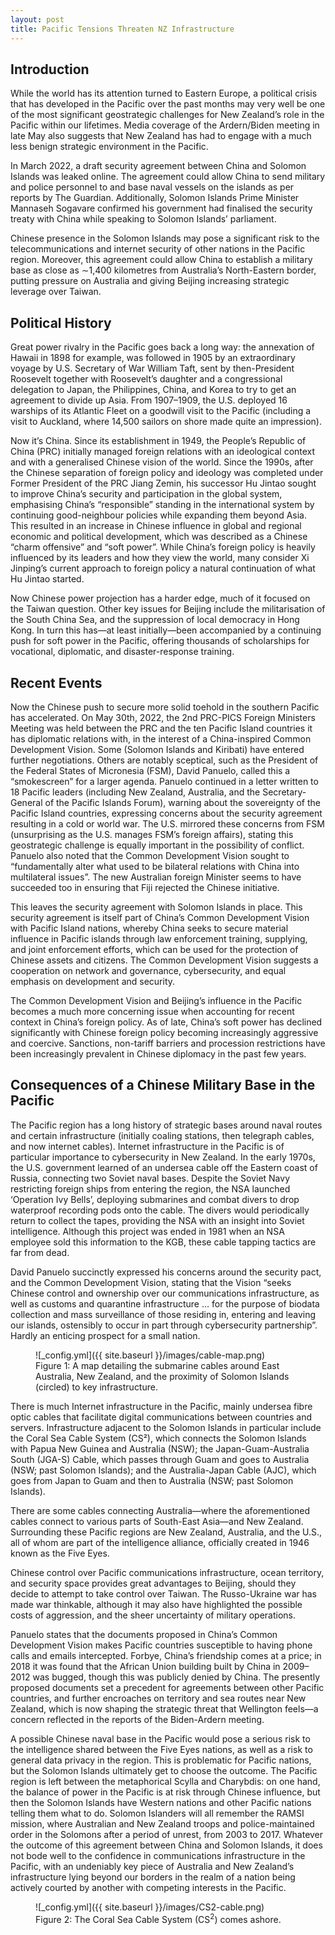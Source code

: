 ```yaml
---
layout: post
title: Pacific Tensions Threaten NZ Infrastructure
---
```


## Introduction

 While the world has its attention turned to Eastern Europe, a political crisis that has developed in the Pacific over the past months may very well be one of the most significant geostrategic challenges for New Zealand’s role in the Pacific within our lifetimes. Media coverage of the Ardern/Biden meeting in late May also suggests that New Zealand has had to engage with a much less benign strategic environment in the Pacific.

In March 2022, a draft security agreement between China and Solomon Islands was leaked online. The agreement could allow China to send military and police personnel to and base naval vessels on the islands as per reports by The Guardian. Additionally, Solomon Islands Prime Minister Mannaseh Sogavare confirmed his government had finalised the security treaty with China while speaking to Solomon Islands’ parliament.

Chinese presence in the Solomon Islands may pose a significant risk to the telecommunications and internet security of other nations in the Pacific region. Moreover, this agreement could allow China to establish a military base as close as &sim;1,400 kilometres from Australia’s North-Eastern border, putting pressure on Australia and giving Beijing increasing strategic leverage over Taiwan.

## Political History

 Great power rivalry in the Pacific goes back a long way: the annexation of Hawaii in 1898 for example, was followed in 1905 by an extraordinary voyage by U.S. Secretary of War William Taft, sent by then-President Roosevelt together with Roosevelt’s daughter and a congressional delegation to Japan, the Philippines, China, and Korea to try to get an agreement to divide up Asia. From 1907–1909, the U.S. deployed 16 warships of its Atlantic Fleet on a goodwill visit to the Pacific (including a visit to Auckland, where 14,500 sailors on shore made quite an impression).

Now it’s China. Since its establishment in 1949, the People’s Republic of China (PRC) initially managed foreign relations with an ideological context and with a generalised Chinese vision of the world. Since the 1990s, after the Chinese separation of foreign policy and ideology was completed under Former President of the PRC Jiang Zemin, his successor Hu Jintao sought to improve China’s security and participation in the global system, emphasising China’s “responsible” standing in the international system by continuing good-neighbour policies while expanding them beyond Asia. This resulted in an increase in Chinese influence in global and regional economic and political development, which was described as a Chinese “charm offensive” and “soft power”. While China’s foreign policy is heavily influenced by its leaders and how they view the world, many consider Xi Jinping’s current approach to foreign policy a natural continuation of what Hu Jintao started.

Now Chinese power projection has a harder edge, much of it focused on the Taiwan question. Other key issues for Beijing include the militarisation of the South China Sea, and the suppression of local democracy in Hong Kong. In turn this has—at least initially—been accompanied by a continuing push for soft power in the Pacific, offering thousands of scholarships for vocational, diplomatic, and disaster-response training.

## Recent Events

 Now the Chinese push to secure more solid toehold in the southern Pacific has accelerated. On May 30th, 2022, the 2nd PRC-PICS Foreign Ministers Meeting was held between the PRC and the ten Pacific Island countries it has diplomatic relations with, in the interest of a China-inspired Common Development Vision. Some (Solomon Islands and Kiribati) have entered further negotiations. Others are notably sceptical, such as the President of the Federal States of Micronesia (FSM), David Panuelo, called this a “smokescreen” for a larger agenda. Panuelo continued in a letter written to 18 Pacific leaders (including New Zealand, Australia, and the Secretary-General of the Pacific Islands Forum), warning about the sovereignty of the Pacific Island countries, expressing concerns about the security agreement resulting in a cold or world war. The U.S. mirrored these concerns from FSM (unsurprising as the U.S. manages FSM’s foreign affairs), stating this geostrategic challenge is equally important in the possibility of conflict. Panuelo also noted that the Common Development Vision sought to “fundamentally alter what used to be bilateral relations with China into multilateral issues”. The new Australian foreign Minister seems to have succeeded too in ensuring that Fiji rejected the Chinese initiative.

This leaves the security agreement with Solomon Islands in place. This security agreement is itself part of China’s Common Development Vision with Pacific Island nations, whereby China seeks to secure material influence in Pacific islands through law enforcement training, supplying, and joint enforcement efforts, which can be used for the protection of Chinese assets and citizens. The Common Development Vision suggests a cooperation on network and governance, cybersecurity, and equal emphasis on development and security.

The Common Development Vision and Beijing’s influence in the Pacific becomes a much more concerning issue when accounting for recent context in China’s foreign policy. As of late, China’s soft power has declined significantly with Chinese foreign policy becoming increasingly aggressive and coercive. Sanctions, non-tariff barriers and procession restrictions have been increasingly prevalent in Chinese diplomacy in the past few years.

## Consequences of a Chinese Military Base in the Pacific

 The Pacific region has a long history of strategic bases around naval routes and certain infrastructure (initially coaling stations, then telegraph cables, and now internet cables). Internet infrastructure in the Pacific is of particular importance to cybersecurity in New Zealand. In the early 1970s, the U.S. government learned of an undersea cable off the Eastern coast of Russia, connecting two Soviet naval bases. Despite the Soviet Navy restricting foreign ships from entering the region, the NSA launched ‘Operation Ivy Bells’, deploying submarines and combat divers to drop waterproof recording pods onto the cable. The divers would periodically return to collect the tapes, providing the NSA with an insight into Soviet intelligence. Although this project was ended in 1981 when an NSA employee sold this information to the KGB, these cable tapping tactics are far from dead.

David Panuelo succinctly expressed his concerns around the security pact, and the Common Development Vision, stating that the Vision “seeks Chinese control and ownership over our communications infrastructure, as well as customs and quarantine infrastructure … for the purpose of biodata collection and mass surveillance of those residing in, entering and leaving our islands, ostensibly to occur in part through cybersecurity partnership”. Hardly an enticing prospect for a small nation.

<figure>
	![_config.yml]({{ site.baseurl }}/images/cable-map.png)
	<figcaption>
		Figure 1: A map detailing the submarine cables around East Australia, New Zealand, and the proximity of Solomon Islands (circled) to key infrastructure.
	</figcaption>
</figure>

 There is much Internet infrastructure in the Pacific, mainly undersea fibre optic cables that facilitate digital communications between countries and servers. Infrastructure adjacent to the Solomon Islands in particular include the Coral Sea Cable System (CS²), which connects the Solomon Islands with Papua New Guinea and Australia (NSW); the Japan-Guam-Australia South (JGA-S) Cable, which passes through Guam and goes to Australia (NSW; past Solomon Islands); and the Australia-Japan Cable (AJC), which goes from Japan to Guam and then to Australia (NSW; past Solomon Islands).

There are some cables connecting Australia—where the aforementioned cables connect to various parts of South-East Asia—and New Zealand. Surrounding these Pacific regions are New Zealand, Australia, and the U.S., all of whom are part of the intelligence alliance, officially created in 1946 known as the Five Eyes.

 Chinese control over Pacific communications infrastructure, ocean territory, and security space provides great advantages to Beijing, should they decide to attempt to take control over Taiwan. The Russo-Ukraine war has made war thinkable, although it may also have highlighted the possible costs of aggression, and the sheer uncertainty of military operations.

Panuelo states that the documents proposed in China’s Common Development Vision makes Pacific countries susceptible to having phone calls and emails intercepted. Forbye, China’s friendship comes at a price; in 2018 it was found that the African Union building built by China in 2009–2012 was bugged, though this was publicly denied by China. The presently proposed documents set a precedent for agreements between other Pacific countries, and further encroaches on territory and sea routes near New Zealand, which is now shaping the strategic threat that Wellington feels—a concern reflected in the reports of the Biden-Ardern meeting.

A possible Chinese naval base in the Pacific would pose a serious risk to the intelligence shared between the Five Eyes nations, as well as a risk to general data privacy in the region. This is problematic for Pacific nations, but the Solomon Islands ultimately get to choose the outcome. The Pacific region is left between the metaphorical Scylla and Charybdis: on one hand, the balance of power in the Pacific is at risk through Chinese influence, but then the Solomon Islands have Western nations and other Pacific nations telling them what to do. Solomon Islanders will all remember the RAMSI mission, where Australian and New Zealand troops and police-maintained order in the Solomons after a period of unrest, from 2003 to 2017. Whatever the outcome of this agreement between China and Solomon Islands, it does not bode well to the confidence in communications infrastructure in the Pacific, with an undeniably key piece of Australia and New Zealand’s infrastructure lying beyond our borders in the realm of a nation being actively courted by another with competing interests in the Pacific.

<figure>
	![_config.yml]({{ site.baseurl }}/images/CS2-cable.png)
	<figcaption>
		Figure 2: The Coral Sea Cable System (CS<sup>2</sup>) comes ashore.
	</figcaption>
</figure>
